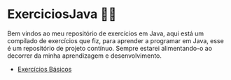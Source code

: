 # ExerciciosJava :woman_student:
Bem vindos ao meu repositório de exercícios em Java, aqui está um compilado de exercícios que fiz, para aprender a programar em Java, esse é um repositório de projeto contínuo. Sempre estarei alimentando-o ao decorrer da minha aprendizagem e desenvolvimento.

* [Exercícios Básicos](https://github.com/mojisilva/Exercicios/tree/main/src/src/ExerciciosBasicos)


